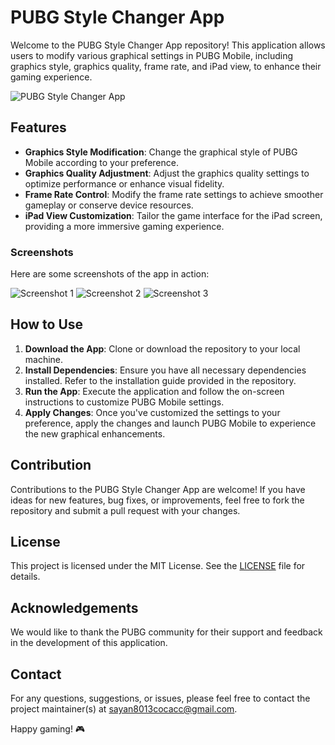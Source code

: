 # PUBG Style Changer App

Welcome to the PUBG Style Changer App repository! This application allows users to modify various graphical settings in PUBG Mobile, including graphics style, graphics quality, frame rate, and iPad view, to enhance their gaming experience.

![PUBG Style Changer App](https://example.com/pubg-style-changer-app-screenshot.png)

## Features

- **Graphics Style Modification**: Change the graphical style of PUBG Mobile according to your preference.
- **Graphics Quality Adjustment**: Adjust the graphics quality settings to optimize performance or enhance visual fidelity.
- **Frame Rate Control**: Modify the frame rate settings to achieve smoother gameplay or conserve device resources.
- **iPad View Customization**: Tailor the game interface for the iPad screen, providing a more immersive gaming experience.

### Screenshots

Here are some screenshots of the app in action:

![Screenshot 1](https://example.com/screenshot1.png)
![Screenshot 2](https://example.com/screenshot2.png)
![Screenshot 3](https://example.com/screenshot3.png)

## How to Use

1. **Download the App**: Clone or download the repository to your local machine.
2. **Install Dependencies**: Ensure you have all necessary dependencies installed. Refer to the installation guide provided in the repository.
3. **Run the App**: Execute the application and follow the on-screen instructions to customize PUBG Mobile settings.
4. **Apply Changes**: Once you've customized the settings to your preference, apply the changes and launch PUBG Mobile to experience the new graphical enhancements.

## Contribution

Contributions to the PUBG Style Changer App are welcome! If you have ideas for new features, bug fixes, or improvements, feel free to fork the repository and submit a pull request with your changes.

## License

This project is licensed under the MIT License. See the [LICENSE](LICENSE) file for details.

## Acknowledgements

We would like to thank the PUBG community for their support and feedback in the development of this application.

## Contact

For any questions, suggestions, or issues, please feel free to contact the project maintainer(s) at [sayan8013cocacc@gmail.com](https://mail.google.com/).

Happy gaming! 🎮
